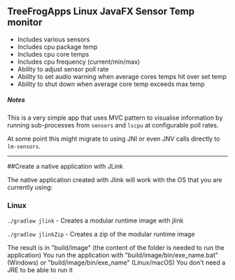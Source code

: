 ## TreeFrogApps Linux JavaFX Sensor Temp monitor

- Includes various sensors
- Includes cpu package temp
- Includes cpu core temps
- Includes cpu frequency (current/min/max)
- Ability to adjust sensor poll rate
- Ability to set audio warning when average cores temps hit over set temp
- Ability to shut down when average core temp exceeds max temp

##### Notes

This is a very simple app that uses MVC pattern to visualise information by running
sub-processes from `sensors` and `lscpu` at configurable poll rates.

At some point this might migrate to using JNI or even JNV calls directly to `lm-sensors`.

---
##Create a native application with JLink

The native application created with Jlink will work with the OS that you are currently using:

### Linux
`./gradlew jlink` - Creates a modular runtime image with jlink

`./gradlew jlinkZip` - Creates a zip of the modular runtime image

The result is in "build/image" (the content of the folder is needed to run the application)
You run the application with "build/image/bin/exe_name.bat" (Windows) or "build/image/bin/exe_name" (Linux/macOS)
You don't need a JRE to be able to run it